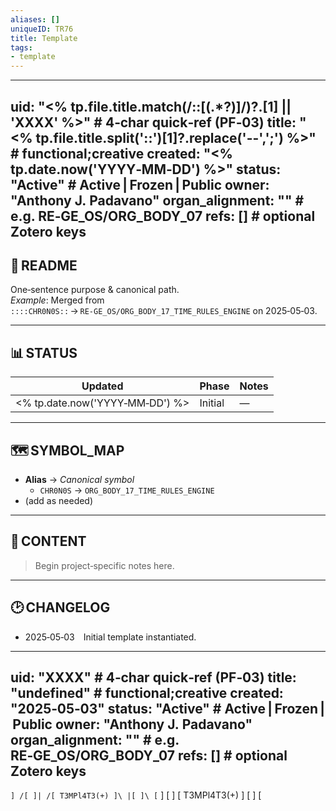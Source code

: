 ```yaml
---
aliases: []
uniqueID: TR76
title: Template
tags:
- template
---
```


---
uid: "<% tp.file.title.match(/::\[(.*?)\]/)?.[1] || 'XXXX' %>"   # 4‑char quick‑ref (PF‑03)
title: "<% tp.file.title.split('::')[1]?.replace('--',';') %>"  # functional;creative
created: "<% tp.date.now('YYYY‑MM‑DD') %>"
status: "Active"            # Active | Frozen | Public
owner: "Anthony J. Padavano"
organ_alignment: ""         # e.g. RE‑GE_OS/ORG_BODY_07
refs: []                    # optional Zotero keys
---

## 🔖 README
One‑sentence purpose & canonical path.  
*Example*: Merged from `::::CHR0N0S::` → `RE‑GE_OS/ORG_BODY_17_TIME_RULES_ENGINE` on 2025‑05‑03.

---

## 📊 STATUS
| Updated | Phase | Notes |
|---------|-------|-------|
| <% tp.date.now('YYYY‑MM‑DD') %> | Initial | — |

---

## 🗺️ SYMBOL_MAP
- **Alias** → *Canonical symbol*  
  - `CHR0N0S` → `ORG_BODY_17_TIME_RULES_ENGINE`
- (add as needed)

---

## 📝 CONTENT
> Begin project‑specific notes here.

---

## 🕑 CHANGELOG
- 2025‑05‑03 Initial template instantiated.

---
uid: "XXXX"   # 4‑char quick‑ref (PF‑03)
title: "undefined"  # functional;creative
created: "2025‑05‑03"
status: "Active"            # Active | Frozen | Public
owner: "Anthony J. Padavano"
organ_alignment: ""         # e.g. RE‑GE_OS/ORG_BODY_07
refs: []                    # optional Zotero keys
---

`] /[ ]| /[ T3MPl4T3(+) ]\ |[ ]\ [`
] [ ] [ T3MPl4T3(+) ] [ ] [